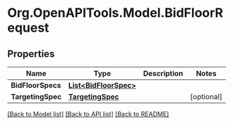 # Org.OpenAPITools.Model.BidFloorRequest

## Properties

Name | Type | Description | Notes
------------ | ------------- | ------------- | -------------
**BidFloorSpecs** | [**List&lt;BidFloorSpec&gt;**](BidFloorSpec.md) |  | 
**TargetingSpec** | [**TargetingSpec**](TargetingSpec.md) |  | [optional] 

[[Back to Model list]](../README.md#documentation-for-models) [[Back to API list]](../README.md#documentation-for-api-endpoints) [[Back to README]](../README.md)

